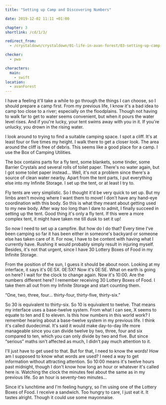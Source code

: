 ```yaml
---
title: "Setting up Camp and Discovering Numbers"

date: 2019-12-02 11:11 +01:00

chapter: 3
shortlink: /cd/1/3/

redirect_from:
  - /crystaldown/crystaldown/01-life-in-avan-forest/03-setting-up-camp-and-discovering-numbers/

checker:
  - pwa

characters:
  main:
    - swift
location:
  - avanForest
---
```

I have a feeling it'll take a while to go through the things I can choose, so I should prepare a camp first.
From my previous life, I know it's a bad idea to camp too close to a river; especially on the floodplains.
Though not having to walk far to get to water seems convenient, but when it pours the water level rises.
And if you're lucky, your tent swims away with you in it.
If you're unlucky, you drown in the rising water.

I look around to trying to find a suitable camping space.
I spot a cliff. It's at least four or five times my height.
I walk there to get a closer look.
The area around the cliff is free of debris.
This seems like a good place for a camp.
I use the Box of Camping Utilities.

The box contains parts for a fly tent, some blankets, some tinder, some Barrier Crystals and several rolls of toilet paper.
There's no water again, but I got some toilet paper instead…
Well, it's not a problem since there's a source of clean water nearby.
Apart from the tent parts, I put everything else into my Infinite Storage.
I set up the tent, or at least I try to.

Fly tents are very simplistic.
So I thought it'd be very quick to set up.
But my limbs aren't moving where I want them to move!
I don't have any hand-eye coordination with this body.
So this is what they meant about getting used to my new body.
After way too long than I dare to admit, I finally succeed in setting up the tent.
Good thing it's only a fly tent.
If this were a more complex tent, it might have taken me till dusk to set it up!

So now I need to set up a campfire.
But how do I do that?
Every time I've been camping so far it has been either in someone's backyard or someone else has taken care of it.
For now, I have to be content with having what I currently have.
Rushing it would probably simply result in injuring myself.
Besides, it's not that urgent, since I have 30 Lottery Boxes of Food in my Infinite Storage.

From the position of the sun, I guess it should be about noon.
Looking at my interface, it says it's 0E:5X. 0E:5X?
Now it's 0E:5E.
What on earth is going on here?
I wait for the clock to change again.
Now it's 10:00.
Are the numbers different here?
I remember receiving 30 Lottery Boxes of Food.
I take them all out from my Infinite Storage and start counting them.

“One, two, three, four… thirty-four, thirty-five, thirty-six.”

So 30 is equivalent to thirty-six.
So 10 is equivalent to twelve.
That means my interface uses a base-twelve system.
From what I can see, X seems to equate to ten and E to eleven.
Is this how numbers in this world work?
I remember hearing about a base-twelve system in my previous life.
I think it's called duodecimal.
It's said it would make day-to-day life more manageable since you can divide twelve by two, three, four and six compared to ten, which you can only divide by two and five.
But since “serious” maths isn't affected as much, I didn't pay much attention to it.

I'll just have to get used to that.
But for that, I need to know the words!
How am I supposed to know what words are used?
I need a way to get information without attracting attention.
So 10:00 means it's twelve hours past midnight, though I don't know how long an hour or whatever it's called here is.
Watching the clock the minutes feel about the same as in my previous life.
So an hour is seventy-two minutes…

Since it's lunchtime and I'm feeling hungry, so I'm using one of the Lottery Boxes of Food.
I receive a sandwich.
Too hungry to care, I just eat it.
It tastes alright.
Though it could use some mayonnaise.
